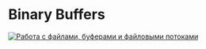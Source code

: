 # Binary Buffers

[![Работа с файлами, буферами и файловыми потоками](https://img.youtube.com/vi/eQGBS15vUac/0.jpg)](https://www.youtube.com/watch?v=eQGBS15vUac)
